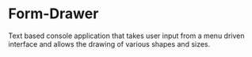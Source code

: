 # Form-Drawer
Text based console application that takes user input from a menu driven interface and allows the drawing of various shapes and sizes. 

